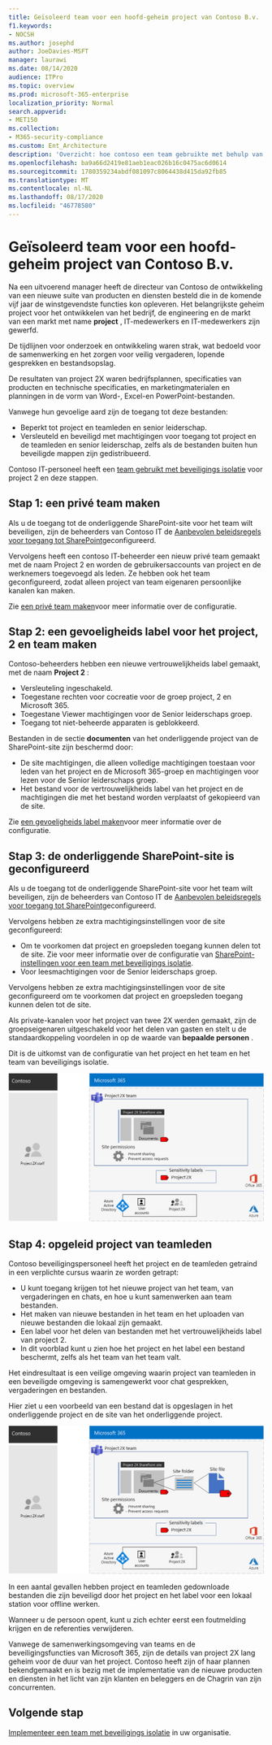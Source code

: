 ```yaml
---
title: Geïsoleerd team voor een hoofd-geheim project van Contoso B.v.
f1.keywords:
- NOCSH
ms.author: josephd
author: JoeDavies-MSFT
manager: laurawi
ms.date: 08/14/2020
audience: ITPro
ms.topic: overview
ms.prod: microsoft-365-enterprise
localization_priority: Normal
search.appverid:
- MET150
ms.collection:
- M365-security-compliance
ms.custom: Ent_Architecture
description: 'Overzicht: hoe contoso een team gebruikte met behulp van beveiligings isolatie voor een hoofd-geheim project om een nieuwe suite met producten en services te ontwikkelen.'
ms.openlocfilehash: ba9a66d2419e81aeb1eac026b16c0475ac6d0614
ms.sourcegitcommit: 1780359234abdf081097c8064438d415da92fb85
ms.translationtype: MT
ms.contentlocale: nl-NL
ms.lasthandoff: 08/17/2020
ms.locfileid: "46778580"
---
```

# <a name="isolated-team-for-a-top-secret-project-of-the-contoso-corporation"></a>Geïsoleerd team voor een hoofd-geheim project van Contoso B.v.

Na een uitvoerend manager heeft de directeur van Contoso de ontwikkeling van een nieuwe suite van producten en diensten besteld die in de komende vijf jaar de winstgevendste functies kon opleveren. Het belangrijkste geheim project voor het ontwikkelen van het bedrijf, de engineering en de markt van een markt met name **project** , IT-medewerkers en IT-medewerkers zijn gewerfd. 

De tijdlijnen voor onderzoek en ontwikkeling waren strak, wat bedoeld voor de samenwerking en het zorgen voor veilig vergaderen, lopende gesprekken en bestandsopslag.

De resultaten van project 2X waren bedrijfsplannen, specificaties van producten en technische specificaties, en marketingmaterialen en planningen in de vorm van Word-, Excel-en PowerPoint-bestanden. 

Vanwege hun gevoelige aard zijn de toegang tot deze bestanden:

- Beperkt tot project en teamleden en senior leiderschap.
- Versleuteld en beveiligd met machtigingen voor toegang tot project en de teamleden en senior leiderschap, zelfs als de bestanden buiten hun beveiligde mappen zijn gedistribueerd.

Contoso IT-personeel heeft een [team gebruikt met beveiligings isolatie](secure-teams-security-isolation.md) voor project 2 en deze stappen.

## <a name="step-1-created-a-private-team"></a>Stap 1: een privé team maken

Als u de toegang tot de onderliggende SharePoint-site voor het team wilt beveiligen, zijn de beheerders van Contoso IT de [Aanbevolen beleidsregels voor toegang tot SharePoint](../enterprise/sharepoint-file-access-policies.md)geconfigureerd.

Vervolgens heeft een contoso IT-beheerder een nieuw privé team gemaakt met de naam Project 2 en worden de gebruikersaccounts van project en de werknemers toegevoegd als leden. Ze hebben ook het team geconfigureerd, zodat alleen project van team eigenaren persoonlijke kanalen kan maken.

Zie [een privé team maken](secure-teams-security-isolation.md#create-a-private-team)voor meer informatie over de configuratie.

## <a name="step-2-created-a-sensitivity-label-for-the-project-2x-team"></a>Stap 2: een gevoeligheids label voor het project, 2 en team maken

Contoso-beheerders hebben een nieuwe vertrouwelijkheids label gemaakt, met de naam **Project 2** :

- Versleuteling ingeschakeld.
- Toegestane rechten voor cocreatie voor de groep project, 2 en Microsoft 365.
- Toegestane Viewer machtigingen voor de Senior leiderschaps groep.
- Toegang tot niet-beheerde apparaten is geblokkeerd.

Bestanden in de sectie **documenten** van het onderliggende project van de SharePoint-site zijn beschermd door:

- De site machtigingen, die alleen volledige machtigingen toestaan voor leden van het project en de Microsoft 365-groep en machtigingen voor lezen voor de Senior leiderschaps groep.
- Het bestand voor de vertrouwelijkheids label van het project en de machtigingen die met het bestand worden verplaatst of gekopieerd van de site.

Zie [een gevoeligheids label maken](secure-teams-security-isolation.md#create-a-sensitivity-label)voor meer informatie over de configuratie.

## <a name="step-3-configured-the-underlying-sharepoint-site"></a>Stap 3: de onderliggende SharePoint-site is geconfigureerd

Als u de toegang tot de onderliggende SharePoint-site voor het team wilt beveiligen, zijn de beheerders van Contoso IT de [Aanbevolen beleidsregels voor toegang tot SharePoint](../enterprise/sharepoint-file-access-policies.md)geconfigureerd.

Vervolgens hebben ze extra machtigingsinstellingen voor de site geconfigureerd:

- Om te voorkomen dat project en groepsleden toegang kunnen delen tot de site. Zie voor meer informatie over de configuratie van [SharePoint-instellingen voor een team met beveiligings isolatie](secure-teams-security-isolation.md#sharepoint-settings).
- Voor leesmachtigingen voor de Senior leiderschaps groep.

Vervolgens hebben ze extra machtigingsinstellingen voor de site geconfigureerd om te voorkomen dat project en groepsleden toegang kunnen delen tot de site. 

Als private-kanalen voor het project van twee 2X werden gemaakt, zijn de groepseigenaren uitgeschakeld voor het delen van gasten en stelt u de standaardkoppeling voordelen in op de waarde van **bepaalde personen** .

Dit is de uitkomst van de configuratie van het project en het team en het team van beveiligings isolatie.

![De resultaten configuratie van het project en het team.](../media/contoso-team-for-top-secret-project/contoso-team-for-top-secret-project.png)

 ## <a name="step-4-trained-project-2x-team-members"></a>Stap 4: opgeleid project van teamleden

Contoso beveiligingspersoneel heeft het project en de teamleden getraind in een verplichte cursus waarin ze worden getrapt:

- U kunt toegang krijgen tot het nieuwe project van het team, van vergaderingen en chats, en hoe u kunt samenwerken aan team bestanden.
- Het maken van nieuwe bestanden in het team en het uploaden van nieuwe bestanden die lokaal zijn gemaakt.
- Een label voor het delen van bestanden met het vertrouwelijkheids label van project 2.
- In dit voorblad kunt u zien hoe het project en het label een bestand beschermt, zelfs als het team van het team valt.

Het eindresultaat is een veilige omgeving waarin project van teamleden in een beveiligde omgeving is samengewerkt voor chat gesprekken, vergaderingen en bestanden.

Hier ziet u een voorbeeld van een bestand dat is opgeslagen in het onderliggende project en de site van het onderliggende project.

![Een voorbeeld van een bestand dat is opgeslagen in het onderliggende project van de site.](../media/contoso-team-for-top-secret-project/contoso-team-for-top-secret-project-example.png)

In een aantal gevallen hebben project en teamleden gedownloade bestanden die zijn beveiligd door het project en het label voor een lokaal station voor offline werken. 

Wanneer u de persoon opent, kunt u zich echter eerst een foutmelding krijgen en de referenties verwijderen.

Vanwege de samenwerkingsomgeving van teams en de beveiligingsfuncties van Microsoft 365, zijn de details van project 2X lang geheim voor de duur van het project. Contoso heeft zijn of haar plannen bekendgemaakt en is bezig met de implementatie van de nieuwe producten en diensten in het licht van zijn klanten en beleggers en de Chagrin van zijn concurrenten.

## <a name="next-step"></a>Volgende stap

[Implementeer een team met beveiligings isolatie](secure-teams-security-isolation.md) in uw organisatie.

